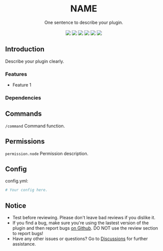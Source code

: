 <h1 align="center">NAME</h1>
<p align="center">One sentence to describe your plugin.<br><br>
<a href="https://www.gnu.org/licenses/gpl-3.0.html"><img src="https://img.shields.io/badge/license-GPLv3-blue?style=flat-square"></a> <a href="https://github.com/katorlys/NAME/releases/latest"><img src="https://img.shields.io/github/v/release/katorlys/NAME?include_prereleases&style=flat-square"></a> <a href="https://github.com/katorlys/NAME/actions/workflows/build.yml"><img src="https://img.shields.io/github/actions/workflow/status/katorlys/NAME/build.yml?style=flat-square"></a> <a href="https://github.com/katorlys/NAME/pulls"><img src="https://img.shields.io/github/issues-pr-closed/katorlys/NAME?style=flat-square"></a> <a href="https://github.com/katorlys/NAME/issues"><img src="https://img.shields.io/github/issues-closed/katorlys/NAME?style=flat-square"></a> <a href="https://github.com/katorlys/NAME"><img src="https://img.shields.io/tokei/lines/github/katorlys/NAME?style=flat-square"></a></p>

## Introduction
Describe your plugin clearly.
### Features
- Feature 1
### Dependencies


## Commands
`/command` Command function.

## Permissions
`permission.node` Permission description.

## Config
config.yml:
```yml
# Your config here.
```

## Notice
- Test before reviewing. Please don't leave bad reviews if you dislike it.
- If you find a bug, make sure you're using the lastest version of the plugin and then report bugs [on Github](https://github.com/katorlys/NAME/issues). DO NOT use the review section to report bugs!
- Have any other issues or questions? Go to [Discussions](https://github.com/orgs/katorlys/discussions) for further assistance.
